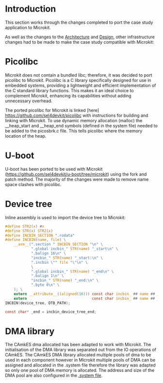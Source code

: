 # Introduction

This section works through the changes completed to port the case study application to Microkit.

As well as the changes to the [Architecture](architecture.md) and [Design](detail.md), other infrastructure changes had to be made to make the case study compatible with Microkit:

# Picolibc

Microkit does not contain a bundled libc; therefore, it was decided to port picolibc to Microkit. Picolibc is a C library specifically designed for use in embedded systems, providing a lightweight and efficient implementation of the C standard library functions. This makes it an ideal choice to complement Microkit, enhancing its capabilities without adding unnecessary overhead.

The ported picolibc for Microkit is linked [here] https://github.com/sel4devkit/picolibc with instructions for building and linking with Microkit. To use dynamic memory allocation (malloc) the __heap_start and __heap_end symbols (defined in the system file) needed to be added to the picosbrk.c file. This tells picolibc where the memory location of the heap.

# U-boot

U-boot has been ported to be used with Microkit (https://github.com/sel4devkit/u-boot/tree/microkit) using the fork and patch method. The majority of the changes were made to remove name space clashes with picolibc.

# Device tree

Inline assembly is used to import the device tree to Microkit:

```c
#define STR2(x) #x
#define STR(x) STR2(x)
#define INCBIN_SECTION ".rodata"
#define INCBIN(name, file) \
    __asm__(".section " INCBIN_SECTION "\n" \
            ".global incbin_" STR(name) "_start\n" \
            ".balign 16\n" \
            "incbin_" STR(name) "_start:\n" \
            ".incbin \"" file "\"\n" \
            \
            ".global incbin_" STR(name) "_end\n" \
            ".balign 1\n" \
            "incbin_" STR(name) "_end:\n" \
            ".byte 0\n" \
    ); \
    extern __attribute__((aligned(16))) const char incbin_ ## name ## _start[]; \
    extern                              const char incbin_ ## name ## _end[] 
INCBIN(device_tree, DTB_PATH); 

const char* _end = incbin_device_tree_end;
```

# DMA library

The CAmkES dma allocated has been adapted to work with Microkit. The initialisation of the DMA library was separated out from the IO operations of CAmkES. The CAmkES DMA library allocated multiple pools of dma to be used in each component however in Microkit multiple pools of DMA can be assigned and allocated in the .system file therefore the library was adapted so only one pool of DMA memory is allocated. The address and size of the DMA pool are also configured in the [.system file](https://github.com/sel4devkit/microkit_examples/blob/main/security_demo/security_demo.system). 